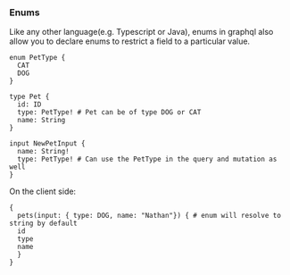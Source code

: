 ### Enums

Like any other language(e.g. Typescript or Java), enums in graphql also allow you to declare enums to restrict a field to a particular value.

```
enum PetType {
  CAT
  DOG
}

type Pet {
  id: ID
  type: PetType! # Pet can be of type DOG or CAT
  name: String
}

input NewPetInput {
  name: String!
  type: PetType! # Can use the PetType in the query and mutation as well
}
```

On the client side:

```
{
  pets(input: { type: DOG, name: "Nathan"}) { # enum will resolve to string by default
  id
  type
  name
  }
}
```
